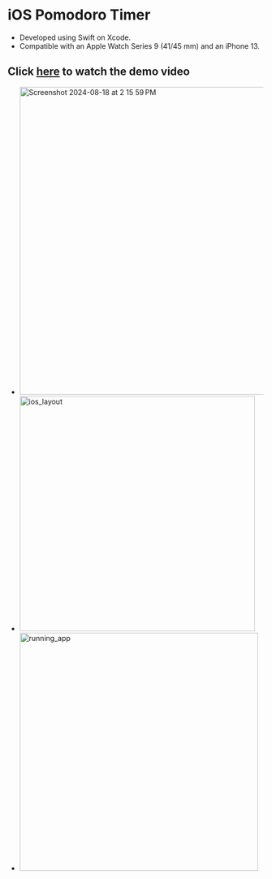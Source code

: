 # iOS Pomodoro Timer
- Developed using Swift on Xcode.
- Compatible with an Apple Watch Series 9 (41/45 mm) and an iPhone 13.

## Click [here](https://youtu.be/qclilJ7rQZ0) to watch the demo video

- <img width="606" alt="Screenshot 2024-08-18 at 2 15 59 PM" src="https://github.com/user-attachments/assets/beae2e70-dec8-4082-b5fd-ad047420eeee">
- <img width="463" alt="ios_layout" src="https://github.com/user-attachments/assets/8444cf2e-3f76-4cac-917d-b9a79d55caff">
- <img width="469" alt="running_app" src="https://github.com/user-attachments/assets/58bb3b99-12c8-48a4-996b-04957252e2c6">
